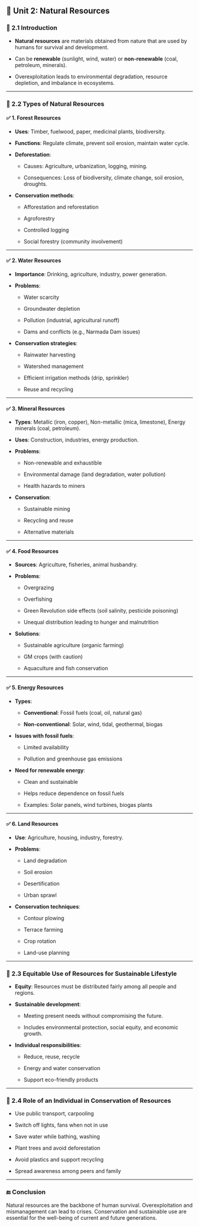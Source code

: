 ## 🌿 **Unit 2: Natural Resources**

### 🔹 2.1 **Introduction**

- **Natural resources** are materials obtained from nature that are used by humans for survival and development.
    
- Can be **renewable** (sunlight, wind, water) or **non-renewable** (coal, petroleum, minerals).
    
- Overexploitation leads to environmental degradation, resource depletion, and imbalance in ecosystems.
    

---

### 🔹 2.2 **Types of Natural Resources**

#### ✅ 1. **Forest Resources**

- **Uses**: Timber, fuelwood, paper, medicinal plants, biodiversity.
    
- **Functions**: Regulate climate, prevent soil erosion, maintain water cycle.
    
- **Deforestation**:
    
    - Causes: Agriculture, urbanization, logging, mining.
        
    - Consequences: Loss of biodiversity, climate change, soil erosion, droughts.
        
- **Conservation methods**:
    
    - Afforestation and reforestation
        
    - Agroforestry
        
    - Controlled logging
        
    - Social forestry (community involvement)
        

---

#### ✅ 2. **Water Resources**

- **Importance**: Drinking, agriculture, industry, power generation.
    
- **Problems**:
    
    - Water scarcity
        
    - Groundwater depletion
        
    - Pollution (industrial, agricultural runoff)
        
    - Dams and conflicts (e.g., Narmada Dam issues)
        
- **Conservation strategies**:
    
    - Rainwater harvesting
        
    - Watershed management
        
    - Efficient irrigation methods (drip, sprinkler)
        
    - Reuse and recycling
        

---

#### ✅ 3. **Mineral Resources**

- **Types**: Metallic (iron, copper), Non-metallic (mica, limestone), Energy minerals (coal, petroleum).
    
- **Uses**: Construction, industries, energy production.
    
- **Problems**:
    
    - Non-renewable and exhaustible
        
    - Environmental damage (land degradation, water pollution)
        
    - Health hazards to miners
        
- **Conservation**:
    
    - Sustainable mining
        
    - Recycling and reuse
        
    - Alternative materials
        

---

#### ✅ 4. **Food Resources**

- **Sources**: Agriculture, fisheries, animal husbandry.
    
- **Problems**:
    
    - Overgrazing
        
    - Overfishing
        
    - Green Revolution side effects (soil salinity, pesticide poisoning)
        
    - Unequal distribution leading to hunger and malnutrition
        
- **Solutions**:
    
    - Sustainable agriculture (organic farming)
        
    - GM crops (with caution)
        
    - Aquaculture and fish conservation
        

---

#### ✅ 5. **Energy Resources**

- **Types**:
    
    - **Conventional**: Fossil fuels (coal, oil, natural gas)
        
    - **Non-conventional**: Solar, wind, tidal, geothermal, biogas
        
- **Issues with fossil fuels**:
    
    - Limited availability
        
    - Pollution and greenhouse gas emissions
        
- **Need for renewable energy**:
    
    - Clean and sustainable
        
    - Helps reduce dependence on fossil fuels
        
    - Examples: Solar panels, wind turbines, biogas plants
        

---

#### ✅ 6. **Land Resources**

- **Use**: Agriculture, housing, industry, forestry.
    
- **Problems**:
    
    - Land degradation
        
    - Soil erosion
        
    - Desertification
        
    - Urban sprawl
        
- **Conservation techniques**:
    
    - Contour plowing
        
    - Terrace farming
        
    - Crop rotation
        
    - Land-use planning
        

---

### 🔹 2.3 **Equitable Use of Resources for Sustainable Lifestyle**

- **Equity**: Resources must be distributed fairly among all people and regions.
    
- **Sustainable development**:
    
    - Meeting present needs without compromising the future.
        
    - Includes environmental protection, social equity, and economic growth.
        
- **Individual responsibilities**:
    
    - Reduce, reuse, recycle
        
    - Energy and water conservation
        
    - Support eco-friendly products
        

---

### 🔹 2.4 **Role of an Individual in Conservation of Resources**

- Use public transport, carpooling
    
- Switch off lights, fans when not in use
    
- Save water while bathing, washing
    
- Plant trees and avoid deforestation
    
- Avoid plastics and support recycling
    
- Spread awareness among peers and family
    

---

### 🔚 **Conclusion**

Natural resources are the backbone of human survival. Overexploitation and mismanagement can lead to crises. Conservation and sustainable use are essential for the well-being of current and future generations.
